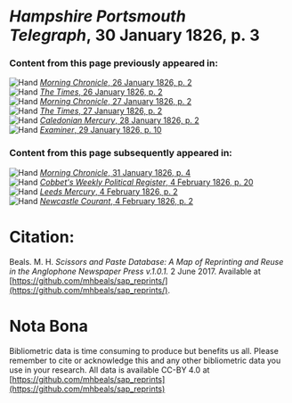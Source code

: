 # *Hampshire Portsmouth Telegraph*, 30 January 1826, p. 3  
  
### Content from this page previously appeared in:  
![Hand](http://scissorsandpaste.net/wp-content/uploads/2017/06/smallhandpointer.png) [*Morning Chronicle*, 26 January 1826, p. 2](https://mhbeals.github.io/sap_html/Morning-Chronicle/Morning-Chronicle-26-January-1826-p-2)  
![Hand](http://scissorsandpaste.net/wp-content/uploads/2017/06/smallhandpointer.png) [*The Times*, 26 January 1826, p. 2](https://mhbeals.github.io/sap_html/The-Times/The-Times-26-January-1826-p-2)  
![Hand](http://scissorsandpaste.net/wp-content/uploads/2017/06/smallhandpointer.png) [*Morning Chronicle*, 27 January 1826, p. 2](https://mhbeals.github.io/sap_html/Morning-Chronicle/Morning-Chronicle-27-January-1826-p-2)  
![Hand](http://scissorsandpaste.net/wp-content/uploads/2017/06/smallhandpointer.png) [*The Times*, 27 January 1826, p. 2](https://mhbeals.github.io/sap_html/The-Times/The-Times-27-January-1826-p-2)  
![Hand](http://scissorsandpaste.net/wp-content/uploads/2017/06/smallhandpointer.png) [*Caledonian Mercury*, 28 January 1826, p. 2](https://mhbeals.github.io/sap_html/Caledonian-Mercury/Caledonian-Mercury-28-January-1826-p-2)  
![Hand](http://scissorsandpaste.net/wp-content/uploads/2017/06/smallhandpointer.png) [*Examiner*, 29 January 1826, p. 10](https://mhbeals.github.io/sap_html/Examiner/Examiner-29-January-1826-p-10)  
  
### Content from this page subsequently appeared in:  
![Hand](http://scissorsandpaste.net/wp-content/uploads/2017/06/smallhandpointer.png) [*Morning Chronicle*, 31 January 1826, p. 4](https://mhbeals.github.io/sap_html/Morning-Chronicle/Morning-Chronicle-31-January-1826-p-4)  
![Hand](http://scissorsandpaste.net/wp-content/uploads/2017/06/smallhandpointer.png) [*Cobbet's Weekly Political Register*, 4 February 1826, p. 20](https://mhbeals.github.io/sap_html/Cobbet's-Weekly-Political-Register/Cobbet's-Weekly-Political-Register-4-February-1826-p-20)  
![Hand](http://scissorsandpaste.net/wp-content/uploads/2017/06/smallhandpointer.png) [*Leeds Mercury*, 4 February 1826, p. 2](https://mhbeals.github.io/sap_html/Leeds-Mercury/Leeds-Mercury-4-February-1826-p-2)  
![Hand](http://scissorsandpaste.net/wp-content/uploads/2017/06/smallhandpointer.png) [*Newcastle Courant*, 4 February 1826, p. 2](https://mhbeals.github.io/sap_html/Newcastle-Courant/Newcastle-Courant-4-February-1826-p-2)  


# Citation: 

Beals. M. H. *Scissors and Paste Database: A Map of Reprinting and Reuse in the Anglophone Newspaper Press v.1.0.1.* 2 June 2017. Available at [https://github.com/mhbeals/sap_reprints/](https://github.com/mhbeals/sap_reprints/). 

# Nota Bona

Bibliometric data is time consuming to produce but benefits us all. Please remember to cite or acknowledge this and any other bibliometric data you use in your research. All data is available CC-BY 4.0 at [https://github.com/mhbeals/sap_reprints](https://github.com/mhbeals/sap_reprints)